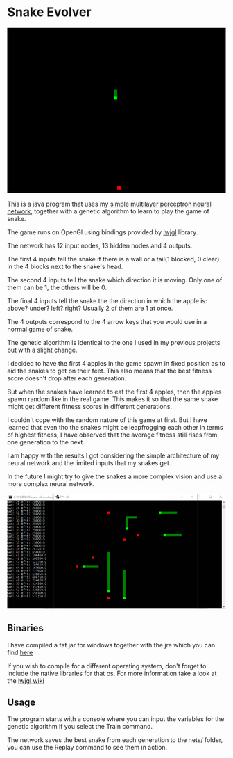 # Snake Evolver

![snake gif](https://github.com/ViktorHura/snake-evolver-mlp-net-ga-java/raw/master/snake.gif)

This is a java program that uses my [simple multilayer perceptron neural network](https://github.com/ViktorHura/mlpnet-ga-java), together with a genetic algorithm to learn to play the game of snake.

The game runs on OpenGl using bindings provided by [lwjgl](https://www.lwjgl.org/) library.

The network has 12 input nodes, 13 hidden nodes and 4 outputs.

The first 4 inputs tell the snake if there is a wall or a tail(1 blocked, 0 clear) in the 4 blocks next to the snake's head.

The second 4 inputs tell the snake which direction it is moving. Only one of them can be 1, the others will be 0.

The final 4 inputs tell the snake the the direction in which the apple is: 
above? under? left? right?
Usually 2 of them are 1 at once.

The 4 outputs correspond to the 4 arrow keys that you would use in a normal game of snake.

The genetic algorithm is identical to the one I used in my previous projects but with a slight change.

I decided to have the first 4 apples in the game spawn in fixed position as to aid the snakes to get on their feet. This also means that the best fitness score doesn't drop after each generation.

But when the snakes have learned to eat the first 4 apples, then the apples spawn random like in the real game. This makes it so that the same snake might get different fitness scores in different generations.

I couldn't cope with the random nature of this game at first. But I have learned that even tho the snakes might be leapfrogging each other in terms of highest fitness, I have observed that the average fitness still rises from one generation to the next.

I am happy with the results I got considering the simple architecture of my neural network and the limited inputs that my snakes get.

In the future I might try to give the snakes a more complex vision and use a more complex neural network.

![evolver screenshot](https://github.com/ViktorHura/snake-evolver-mlp-net-ga-java/raw/master/evolver.png)

## Binaries

I have compiled a fat jar for windows together with the jre which you can find [here](https://github.com/ViktorHura/snake-evolver-mlp-net-ga-java/releases)

If you wish to compile for a different operating system, don't forget to include the native libraries for that os. For more information take a look at the [lwjgl wiki](http://wiki.lwjgl.org/wiki/Distributing_Your_LWJGL_Application.html)

## Usage

The program starts with a console where you can input the variables for the genetic algorithm if you select the Train command.

The network saves the best snake from each generation to the nets/ folder, you can use the Replay command to see them in action.
